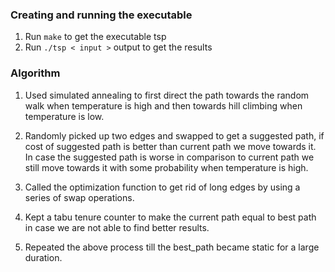### Creating and running the executable

1. Run `make` to get the executable tsp
2. Run `./tsp < input >` output to get the results

### Algorithm

1. Used simulated annealing to first direct the path towards the random walk when temperature is high and then towards hill climbing when temperature is low.

2. Randomly picked up two edges and swapped to get a suggested path, if cost of suggested path is better than current path we move towards it. In case the suggested path is worse in comparison to current path we still move towards it with some probability when temperature is high.

3. Called the optimization function to get rid of long edges by using a series of swap operations.

4. Kept a tabu tenure counter to make the current path equal to best path in case we are not able to find better results.

5. Repeated the above process till the best_path became static for a large duration.

